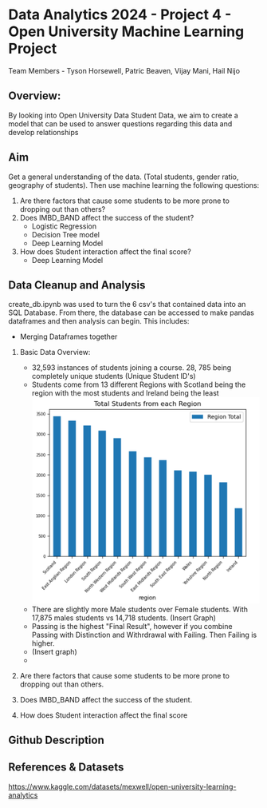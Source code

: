 # Data Analytics 2024 - Project 4 - Open University Machine Learning Project
Team Members - Tyson Horsewell, Patric Beaven, Vijay Mani, Hail Nijo

## Overview:
By looking into Open University Data Student Data, we aim to create a model that can be used to answer questions regarding this data and develop relationships

## Aim
Get a general understanding of the data. (Total students, gender ratio, geography of students).
Then use machine learning the following questions:
1. Are there factors that cause some students to be more prone to dropping out than others?
2. Does IMBD_BAND affect the success of the student?
     - Logistic Regression
     - Decision Tree model
     - Deep Learning Model
3. How does Student interaction affect the final score?
     - Deep Learning Model

## Data Cleanup and Analysis
create_db.ipynb was used to turn the 6 csv's that contained data into an SQL Database. From there, the database can be accessed to make pandas dataframes and then analysis can begin.
This includes:
- Merging Dataframes together


1. Basic Data Overview:
   - 32,593 instances of students joining a course. 28, 785 being completely unique students (Unique Student ID's)
   - Students come from 13 different Regions with Scotland being the region with the most students and Ireland being the least
     ![](https://github.com/horsewell/project4/blob/main/images/Bargraph%20for%20REGIONS.png)
   - There are slightly more Male students over Female students. With 17,875 males students vs 14,718 students.
   (Insert Graph)
   - Passing is the highest "Final Result", however if you combine Passing with Distinction and Withrdrawal with Failing. Then Failing is higher.
   - (Insert graph)
   - 
     

1. Are there factors that cause some students to be more prone to dropping out than others.
   
2. Does IMBD_BAND affect the success of the student.

3. How does Student interaction affect the final score

## Github Description

## References & Datasets

https://www.kaggle.com/datasets/mexwell/open-university-learning-analytics
